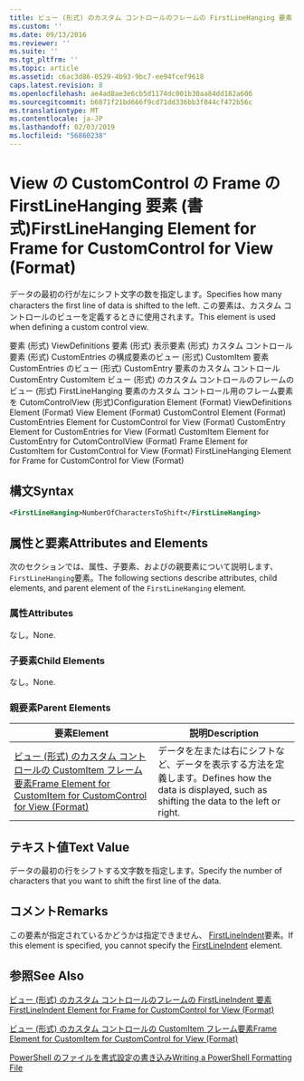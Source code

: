 ```yaml
---
title: ビュー (形式) のカスタム コントロールのフレームの FirstLineHanging 要素 |Microsoft Docs
ms.custom: ''
ms.date: 09/13/2016
ms.reviewer: ''
ms.suite: ''
ms.tgt_pltfrm: ''
ms.topic: article
ms.assetid: c6ac3d86-0529-4b93-9bc7-ee94fcef9618
caps.latest.revision: 8
ms.openlocfilehash: ae4ad8ae3e6cb5d1174dc001b30aa84dd182a606
ms.sourcegitcommit: b6871f21bd666f9cd71dd336bb3f844cf472b56c
ms.translationtype: MT
ms.contentlocale: ja-JP
ms.lasthandoff: 02/03/2019
ms.locfileid: "56860238"
---
```

# <a name="firstlinehanging-element-for-frame-for-customcontrol-for-view-format"></a><span data-ttu-id="4d098-102">View の CustomControl の Frame の FirstLineHanging 要素 (書式)</span><span class="sxs-lookup"><span data-stu-id="4d098-102">FirstLineHanging Element for Frame for CustomControl for View (Format)</span></span>

<span data-ttu-id="4d098-103">データの最初の行が左にシフト文字の数を指定します。</span><span class="sxs-lookup"><span data-stu-id="4d098-103">Specifies how many characters the first line of data is shifted to the left.</span></span> <span data-ttu-id="4d098-104">この要素は、カスタム コントロールのビューを定義するときに使用されます。</span><span class="sxs-lookup"><span data-stu-id="4d098-104">This element is used when defining a custom control view.</span></span>

<span data-ttu-id="4d098-105">要素 (形式) ViewDefinitions 要素 (形式) 表示要素 (形式) カスタム コントロール要素 (形式) CustomEntries の構成要素のビュー (形式) CustomItem 要素 CustomEntries のビュー (形式) CustomEntry 要素のカスタム コントロールCustomEntry CustomItem ビュー (形式) のカスタム コントロールのフレームのビュー (形式) FirstLineHanging 要素のカスタム コントロール用のフレーム要素を CutomControlView (形式)</span><span class="sxs-lookup"><span data-stu-id="4d098-105">Configuration Element (Format) ViewDefinitions Element (Format) View Element (Format) CustomControl Element (Format) CustomEntries Element for CustomControl for View (Format) CustomEntry Element for CustomEntries for View (Format) CustomItem Element for CustomEntry for CutomControlView (Format) Frame Element for CustomItem for CustomControl for View (Format) FirstLineHanging Element for Frame for CustomControl for View (Format)</span></span>

## <a name="syntax"></a><span data-ttu-id="4d098-106">構文</span><span class="sxs-lookup"><span data-stu-id="4d098-106">Syntax</span></span>

```xml
<FirstLineHanging>NumberOfCharactersToShift</FirstLineHanging>
```

## <a name="attributes-and-elements"></a><span data-ttu-id="4d098-107">属性と要素</span><span class="sxs-lookup"><span data-stu-id="4d098-107">Attributes and Elements</span></span>

<span data-ttu-id="4d098-108">次のセクションでは、属性、子要素、およびの親要素について説明します、`FirstLineHanging`要素。</span><span class="sxs-lookup"><span data-stu-id="4d098-108">The following sections describe attributes, child elements, and parent element of the `FirstLineHanging` element.</span></span>

### <a name="attributes"></a><span data-ttu-id="4d098-109">属性</span><span class="sxs-lookup"><span data-stu-id="4d098-109">Attributes</span></span>

<span data-ttu-id="4d098-110">なし。</span><span class="sxs-lookup"><span data-stu-id="4d098-110">None.</span></span>

### <a name="child-elements"></a><span data-ttu-id="4d098-111">子要素</span><span class="sxs-lookup"><span data-stu-id="4d098-111">Child Elements</span></span>

<span data-ttu-id="4d098-112">なし。</span><span class="sxs-lookup"><span data-stu-id="4d098-112">None.</span></span>

### <a name="parent-elements"></a><span data-ttu-id="4d098-113">親要素</span><span class="sxs-lookup"><span data-stu-id="4d098-113">Parent Elements</span></span>

|<span data-ttu-id="4d098-114">要素</span><span class="sxs-lookup"><span data-stu-id="4d098-114">Element</span></span>|<span data-ttu-id="4d098-115">説明</span><span class="sxs-lookup"><span data-stu-id="4d098-115">Description</span></span>|
|-------------|-----------------|
|[<span data-ttu-id="4d098-116">ビュー (形式) のカスタム コントロールの CustomItem フレーム要素</span><span class="sxs-lookup"><span data-stu-id="4d098-116">Frame Element for CustomItem for CustomControl for View (Format)</span></span>](./frame-element-for-customitem-for-customcontrol-for-view-format.md)|<span data-ttu-id="4d098-117">データを左または右にシフトなど、データを表示する方法を定義します。</span><span class="sxs-lookup"><span data-stu-id="4d098-117">Defines how the data is displayed, such as shifting the data to the left or right.</span></span>|

## <a name="text-value"></a><span data-ttu-id="4d098-118">テキスト値</span><span class="sxs-lookup"><span data-stu-id="4d098-118">Text Value</span></span>

<span data-ttu-id="4d098-119">データの最初の行をシフトする文字数を指定します。</span><span class="sxs-lookup"><span data-stu-id="4d098-119">Specify the number of characters that you want to shift the first line of the data.</span></span>

## <a name="remarks"></a><span data-ttu-id="4d098-120">コメント</span><span class="sxs-lookup"><span data-stu-id="4d098-120">Remarks</span></span>

<span data-ttu-id="4d098-121">この要素が指定されているかどうかは指定できません、 [FirstLineIndent](./firstlineindent-element-for-frame-for-customcontrol-for-view-format.md)要素。</span><span class="sxs-lookup"><span data-stu-id="4d098-121">If this element is specified, you cannot specify the [FirstLineIndent](./firstlineindent-element-for-frame-for-customcontrol-for-view-format.md) element.</span></span>

## <a name="see-also"></a><span data-ttu-id="4d098-122">参照</span><span class="sxs-lookup"><span data-stu-id="4d098-122">See Also</span></span>

[<span data-ttu-id="4d098-123">ビュー (形式) のカスタム コントロールのフレームの FirstLineIndent 要素</span><span class="sxs-lookup"><span data-stu-id="4d098-123">FirstLineIndent Element for Frame for CustomControl for View (Format)</span></span>](./firstlineindent-element-for-frame-for-customcontrol-for-view-format.md)

[<span data-ttu-id="4d098-124">ビュー (形式) のカスタム コントロールの CustomItem フレーム要素</span><span class="sxs-lookup"><span data-stu-id="4d098-124">Frame Element for CustomItem for CustomControl for View (Format)</span></span>](./frame-element-for-customitem-for-customcontrol-for-view-format.md)

[<span data-ttu-id="4d098-125">PowerShell のファイルを書式設定の書き込み</span><span class="sxs-lookup"><span data-stu-id="4d098-125">Writing a PowerShell Formatting File</span></span>](./writing-a-powershell-formatting-file.md)
